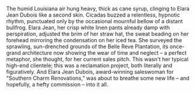 The humid Louisiana air hung heavy, thick as cane syrup, clinging to Elara Jean Dubois like a second skin.  Cicadas buzzed a relentless, hypnotic rhythm, punctuated only by the occasional mournful bellow of a distant bullfrog.  Elara Jean, her crisp white linen pants already damp with perspiration, adjusted the brim of her straw hat, the sweat beading on her forehead mirroring the condensation on her iced tea.  She surveyed the sprawling, sun-drenched grounds of the Belle Reve Plantation, its once-grand architecture now showing the wear of time and neglect – a perfect metaphor, she thought, for her current sales pitch.  This wasn't her typical high-end clientele; this was a reclamation project, both literally and figuratively.  And Elara Jean Dubois, award-winning saleswoman for "Southern Charm Renovations," was about to breathe some new life – and hopefully, a hefty commission – into it all.
